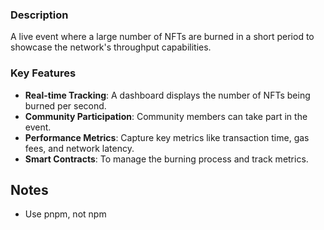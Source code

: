 ### **Description**

A live event where a large number of NFTs are burned in a short period to showcase the network's throughput capabilities.

### **Key Features**

- **Real-time Tracking**: A dashboard displays the number of NFTs being burned per second.
- **Community Participation**: Community members can take part in the event.
- **Performance Metrics**: Capture key metrics like transaction time, gas fees, and network latency.
- **Smart Contracts**: To manage the burning process and track metrics.


## Notes

 - Use pnpm, not npm
